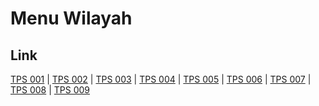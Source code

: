 # Menu Wilayah

## Link

[TPS 001](https://github.com/gigit-pemilu/pemilu-2024-15-jambi/tree/main/pileg-dpr/hitung-suara/sub/15-jambi/sub/04-batanghari/sub/02-muara-tembesi/sub/2005-rambutan-masam/sub/001-tps)
 | 
[TPS 002](https://github.com/gigit-pemilu/pemilu-2024-15-jambi/tree/main/pileg-dpr/hitung-suara/sub/15-jambi/sub/04-batanghari/sub/02-muara-tembesi/sub/2005-rambutan-masam/sub/002-tps)
 | 
[TPS 003](https://github.com/gigit-pemilu/pemilu-2024-15-jambi/tree/main/pileg-dpr/hitung-suara/sub/15-jambi/sub/04-batanghari/sub/02-muara-tembesi/sub/2005-rambutan-masam/sub/003-tps)
 | 
[TPS 004](https://github.com/gigit-pemilu/pemilu-2024-15-jambi/tree/main/pileg-dpr/hitung-suara/sub/15-jambi/sub/04-batanghari/sub/02-muara-tembesi/sub/2005-rambutan-masam/sub/004-tps)
 | 
[TPS 005](https://github.com/gigit-pemilu/pemilu-2024-15-jambi/tree/main/pileg-dpr/hitung-suara/sub/15-jambi/sub/04-batanghari/sub/02-muara-tembesi/sub/2005-rambutan-masam/sub/005-tps)
 | 
[TPS 006](https://github.com/gigit-pemilu/pemilu-2024-15-jambi/tree/main/pileg-dpr/hitung-suara/sub/15-jambi/sub/04-batanghari/sub/02-muara-tembesi/sub/2005-rambutan-masam/sub/006-tps)
 | 
[TPS 007](https://github.com/gigit-pemilu/pemilu-2024-15-jambi/tree/main/pileg-dpr/hitung-suara/sub/15-jambi/sub/04-batanghari/sub/02-muara-tembesi/sub/2005-rambutan-masam/sub/007-tps)
 | 
[TPS 008](https://github.com/gigit-pemilu/pemilu-2024-15-jambi/tree/main/pileg-dpr/hitung-suara/sub/15-jambi/sub/04-batanghari/sub/02-muara-tembesi/sub/2005-rambutan-masam/sub/008-tps)
 | 
[TPS 009](https://github.com/gigit-pemilu/pemilu-2024-15-jambi/tree/main/pileg-dpr/hitung-suara/sub/15-jambi/sub/04-batanghari/sub/02-muara-tembesi/sub/2005-rambutan-masam/sub/009-tps)

